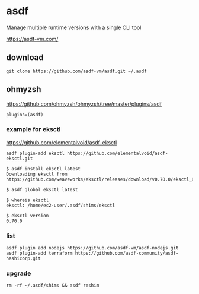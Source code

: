# asdf

Manage multiple runtime versions with a single CLI tool

https://asdf-vm.com/


## download
```
git clone https://github.com/asdf-vm/asdf.git ~/.asdf 
```

## ohmyzsh


https://github.com/ohmyzsh/ohmyzsh/tree/master/plugins/asdf


```
plugins=(asdf)
```


### example for eksctl

https://github.com/elementalvoid/asdf-eksctl

```
asdf plugin-add eksctl https://github.com/elementalvoid/asdf-eksctl.git
```

```console 
$ asdf install eksctl latest
Downloading eksctl from https://github.com/weaveworks/eksctl/releases/download/v0.70.0/eksctl_Linux_amd64.tar.gz
```

```console
$ asdf global eksctl latest
```

```console
$ whereis eksctl
eksctl: /home/ec2-user/.asdf/shims/eksctl
```


```console
$ eksctl version
0.70.0
```

### list

```
asdf plugin add nodejs https://github.com/asdf-vm/asdf-nodejs.git 
asdf plugin-add terraform https://github.com/asdf-community/asdf-hashicorp.git
```


### upgrade

```
rm -rf ~/.asdf/shims && asdf reshim
```
